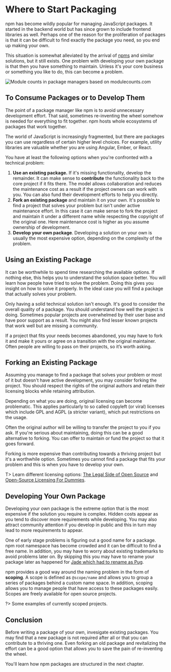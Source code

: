 # Where to Start Packaging

npm has become wildly popular for managing JavaScript packages. It started in the backend world but has since grown to include frontend libraries as well. Perhaps one of the reason for the proliferation of packages is that it can be difficult to find exactly the package you need, so you end up making your own.

This situation is somewhat alleviated by the arrival of [npms](https://npms.io/) and similar solutions, but it still exists. One problem with developing your own package is that then you have something to maintain. Unless it's your core business or something you like to do, this can become a problem.

![Module counts in package managers based on modulecounts.com](images/module-counts.png)

## To Consume Packages or to Develop Them

The point of a package manager like npm is to avoid unnecessary development effort. That said, sometimes re-inventing the wheel somehow is needed for everything to fit together. npm hosts whole ecosystems of packages that work together.

The world of JavaScript is increasingly fragmented, but there are packages you can use regardless of certain higher level choices. For example, utility libraries are valuable whether you are using Angular, Ember, or React.

You have at least the following options when you're confronted with a technical problem:

1. **Use an existing package.** If it's missing functionality, develop the remainder. It can make sense to **contribute** the functionality back to the core project if it fits there. The model allows collaboration and reduces the maintenance cost as a result if the project owners can work with you. You can also fund their development efforts to help you directly.
2. **Fork an existing package** and maintain it on your own. It's possible to find a project that solves your problem but isn't under active maintenance effort. In this case it can make sense to fork the project and maintain it under a different name while respecting the copyright of the original one. Here maintenance cost is higher as you assume ownership of development.
3. **Develop your own package**. Developing a solution on your own is usually the most expensive option, depending on the complexity of the problem.

## Using an Existing Package

It can be worthwhile to spend time researching the available options. If nothing else, this helps you to understand the solution space better. You will learn how people have tried to solve the problem. Doing this gives you insight on how to solve it properly. In the ideal case you will find a package that actually solves your problem.

Only having a solid technical solution isn't enough. It's good to consider the overall quality of a package. You should understand how well the project is doing. Sometimes popular projects are overwhelmed by their user base and have poor support as a result. You might also find lesser known projects that work well but are missing a community.

If a project that fits your needs becomes abandoned, you may have to fork it and make it yours or agree on a transition with the original maintainer. Often people are willing to pass on their projects, so it’s worth asking.

## Forking an Existing Package

Assuming you manage to find a package that solves your problem or most of it but doesn't have active development, you may consider forking the project. You should respect the rights of the original authors and retain their licensing blocks while retaining attribution.

Depending on what you are doing, original licensing can become problematic. This applies particularly to so called copyleft (or viral) licenses which include GPL and AGPL (a stricter variant), which put restrictions on the usage.

Often the original author will be willing to transfer the project to you if you ask. If you're serious about maintaining, doing this can be a good alternative to forking. You can offer to maintain or fund the project so that it goes forward.

Forking is more expensive than contributing towards a thriving project but it's a worthwhile option. Sometimes you cannot find a package that fits your problem and this is when you have to develop your own.

T> Learn different licensing options: [The Legal Side of Open Source](https://opensource.guide/legal/) and [Open-Source Licensing For Dummies](http://www.binpress.com/blog/2013/06/21/open-source-licensing-for-dummies/).

## Developing Your Own Package

Developing your own package is the extreme option that is the most expensive if the solution you require is complex. Hidden costs appear as you tend to discover more requirements while developing. You may also attract community attention if you develop in public and this in turn may lead to more requirements to appear.

One of early stage problems is figuring out a good name for a package. npm root namespace has become crowded and it can be difficult to find a free name. In addition, you may have to worry about existing trademarks to avoid problems later on. By skipping this you may have to rename your package later as happened for [Jade which had to rename as Pug](https://github.com/pugjs/pug/issues/2184).

npm provides a good way around the naming problem in the form of **scoping**. A scope is defined as `@scope/name` and allows you to group a series of packages behind a custom name space. In addition, scoping allows you to manage people that have access to these packages easily. Scopes are freely available for open source projects.

?> Some examples of currently scoped projects.

## Conclusion

Before writing a package of your own, invesigate existing packages. You may find that a new package is not required after all or that you can contribute to a thriving one. Even forking an old package and revitalizing the effort can be a good option that allows you to save the pain of re-inventing the wheel.

You'll learn how npm packages are structured in the next chapter.
